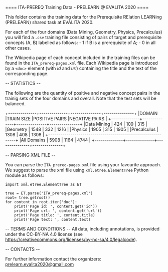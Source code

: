 ==== ITA-PREREQ Training Data - PRELEARN @ EVALITA 2020 ====

This folder contains the training data for the Prerequisite RElation LEARNing (PRELEARN) shared task at EVALITA 2020. 

For each of the four domains (Data Mining, Geometry, Physics, Precalculus) you will find a  `.csv` training file consisting of pairs of target and prerequisite concepts (A, B) labelled as follows:
	- 1 if B is a prerequisite of A;
	- 0 in all other cases.

The Wikipedia page of each concept included in the training files can be found in the `ITA_prereq-pages.xml` file. Each Wikipedia page is introduced by a `<doc>` element (with *id* and *url*) containing the title and the text of the corresponding page.

-- STATISTICS --

The following are the quantity of positive and negative concept pairs in the trainig sets of the four domains and overall. 
Note that the test sets will be balanced.

+--------------+--------------+---------------+---------------+
|DOMAIN        |TRAIN SIZE    |POSITIVE PAIRS |NEGATIVE PAIRS |
+--------------+--------------+---------------+---------------+
|Data Mining   |          424 |           109 |           315 | 
|Geometry      |         1548 |           332 |          1216 | 
|Physics       |         1905 |           315 |          1905 |
|Precalculus   |         1308 |           408 |          1308 | 
+-------------------------------------------------------------+
|All Domains   |         5908 |          1164 |          4744 | 
+--------------+--------------+---------------+---------------+

-- PARSING XML FILE --

You can parse the `ITA_prereq-pages.xml` file using your favourite approach. We suggest to parse the xml file using `xml.etree.ElementTree` Python module as follows:

```
import xml.etree.ElementTree as ET

tree = ET.parse('ITA_prereq-pages.xml')
root= tree.getroot()
for content in root.iter('doc'):
	print('Page id: ', content.get('id'))
	print('Page url: ', content.get('url'))
	print('Page title: ', content.title)
	print('Page text: ', content.text)
```

-- TERMS AND CONDITIONS --
All data, including annotations, is provided under the CC-BY-NA 4.0 license (see https://creativecommons.org/licenses/by-nc-sa/4.0/legalcode).

-- CONTACTS --

For further information contact the organizers: prelearn.evalita2020@gmail.com
